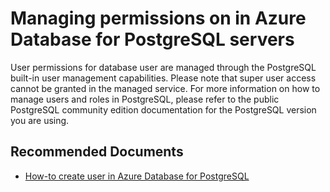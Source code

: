<properties
	pageTitle="Managing permissions in Azure Database for PostgreSQL servers"
	description="Managing permissions in Azure Database for PostgreSQL servers"
	service="microsoft.dbforpostgresql"
	resource="servers"
	authors="jan-eng"
    ms.author="janeng"
	displayOrder="25"
	selfHelpType="resource"
	supportTopicIds="32628451, 32639989"
	resourceTags="servers, databases"
	productPesIds="16222"
	cloudEnvironments="public"
	articleId="5059d4ef-9770-4f1a-8c26-7273ca5ec32c"
/>

# Managing permissions on in Azure Database for PostgreSQL servers

User permissions for database user are managed through the PostgreSQL built-in user management capabilities. Please note that super user access cannot be granted in the managed service. For more information on how to manage users and roles in PostgreSQL, please refer to the public PostgreSQL community edition documentation for the PostgreSQL version you are using.

## **Recommended Documents**

* [How-to create user in Azure Database for PostgreSQL](https://docs.microsoft.com/azure/postgresql/howto-create-users)
